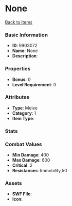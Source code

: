 # None



[Back to Items](../items.md)

### Basic Information

- **ID**: 9903072
- **Name**: None
- **Description**: 

### Properties

- **Bonus**: 0
- **Level Requirement**: 0

### Attributes

- **Type**: Melee
- **Category**: 1
- **Item Type**: 

### Stats


### Combat Values

- **Min Damage**: 400
- **Max Damage**: 600
- **Critical**: 2
- **Resistances**: Immobility,50

### Assets

- **SWF File**: 
- **Icon**: 


